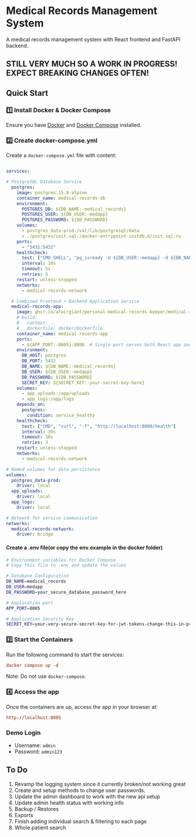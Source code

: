 # Medical Records Management System

A medical records management system with React frontend and FastAPI backend.

## STILL VERY MUCH SO A WORK IN PROGRESS! EXPECT BREAKING CHANGES OFTEN!

## Quick Start

### 1️⃣ Install Docker & Docker Compose

Ensure you have [Docker](https://docs.docker.com/get-docker/) and [Docker Compose](https://docs.docker.com/compose/install/) installed.

### 2️⃣ Create docker-compose.yml

Create a `docker-compose.yml` file with content:

```yaml

services:  

# PostgreSQL Database Service
  postgres:
    image: postgres:15.8-alpine
    container_name: medical-records-db
    environment:
      POSTGRES_DB: ${DB_NAME:-medical_records}
      POSTGRES_USER: ${DB_USER:-medapp}
      POSTGRES_PASSWORD: ${DB_PASSWORD}
    volumes:
      - postgres_data-prod:/var/lib/postgresql/data
      - ./postgres/init.sql:/docker-entrypoint-initdb.d/init.sql:ro
    ports:
      - "5432:5432"    
    healthcheck:
      test: ["CMD-SHELL", "pg_isready -U ${DB_USER:-medapp} -d ${DB_NAME:-medical_records}"]
      interval: 10s
      timeout: 5s
      retries: 5
    restart: unless-stopped
    networks:
      - medical-records-network

  # Combined Frontend + Backend Application Service
  medical-records-app:
    image: ghcr.io/afairgiant/personal-medical-records-keeper/medical-records:latest
    # build:
    #   context: ..
    #   dockerfile: docker/Dockerfile    
    container_name: medical-records-app
    ports:
      - ${APP_PORT:-8005}:8000  # Single port serves both React app and FastAPI      
    environment:
      DB_HOST: postgres
      DB_PORT: 5432
      DB_NAME: ${DB_NAME:-medical_records}
      DB_USER: ${DB_USER:-medapp}
      DB_PASSWORD: ${DB_PASSWORD}
      SECRET_KEY: ${SECRET_KEY:-your-secret-key-here}
    volumes:
      - app_uploads:/app/uploads
      - app_logs:/app/logs
    depends_on:
      postgres:
        condition: service_healthy
    healthcheck:
      test: ["CMD", "curl", "-f", "http://localhost:8000/health"]
      interval: 30s
      timeout: 10s
      retries: 3
    restart: unless-stopped
    networks:
      - medical-records-network

# Named volumes for data persistence
volumes:
  postgres_data-prod:
    driver: local
  app_uploads:
    driver: local
  app_logs:
    driver: local

# Network for service communication
networks:
  medical-records-network:
    driver: bridge
```

#### Create a .env file(or copy the env.example in the docker folder)

```bash
# Environment variables for Docker Compose
# Copy this file to .env and update the values

# Database Configuration
DB_NAME=medical_records
DB_USER=medapp
DB_PASSWORD=your_secure_database_password_here

# Application port
APP_PORT=8005

# Application Security Key
SECRET_KEY=your-very-secure-secret-key-for-jwt-tokens-change-this-in-production
```

### 3️⃣ Start the Containers

Run the following command to start the services:

```ini
docker compose up -d
```
Note: Do not use ```docker-compose```.

### 4️⃣ Access the app

Once the containers are up, access the app in your browser at:

```ini
http://localhost:8005
```

### Demo Login
- Username: `admin`
- Password: `admin123`

## To Do

1. Revamp the logging system since it currently broken/not working great
2. Create and setup methods to change user passwords.
3. Update the admin dashboard to work with the new api setup
4. Update admin health status with working info
5. Backup / Restores
6. Exports
7. Finish adding individual search & filtering to each page
8. Whole patient search

